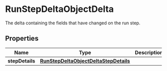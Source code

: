 

# RunStepDeltaObjectDelta

The delta containing the fields that have changed on the run step.

## Properties

| Name | Type | Description | Notes |
|------------ | ------------- | ------------- | -------------|
|**stepDetails** | [**RunStepDeltaObjectDeltaStepDetails**](RunStepDeltaObjectDeltaStepDetails.md) |  |  [optional] |



